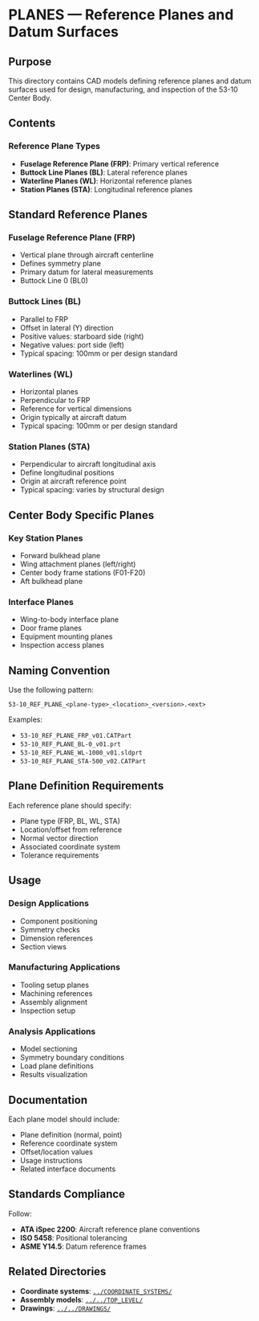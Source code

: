 # PLANES — Reference Planes and Datum Surfaces

## Purpose

This directory contains CAD models defining reference planes and datum surfaces used for design, manufacturing, and inspection of the 53-10 Center Body.

## Contents

### Reference Plane Types
- **Fuselage Reference Plane (FRP)**: Primary vertical reference
- **Buttock Line Planes (BL)**: Lateral reference planes
- **Waterline Planes (WL)**: Horizontal reference planes
- **Station Planes (STA)**: Longitudinal reference planes

## Standard Reference Planes

### Fuselage Reference Plane (FRP)
- Vertical plane through aircraft centerline
- Defines symmetry plane
- Primary datum for lateral measurements
- Buttock Line 0 (BL0)

### Buttock Lines (BL)
- Parallel to FRP
- Offset in lateral (Y) direction
- Positive values: starboard side (right)
- Negative values: port side (left)
- Typical spacing: 100mm or per design standard

### Waterlines (WL)
- Horizontal planes
- Perpendicular to FRP
- Reference for vertical dimensions
- Origin typically at aircraft datum
- Typical spacing: 100mm or per design standard

### Station Planes (STA)
- Perpendicular to aircraft longitudinal axis
- Define longitudinal positions
- Origin at aircraft reference point
- Typical spacing: varies by structural design

## Center Body Specific Planes

### Key Station Planes
- Forward bulkhead plane
- Wing attachment planes (left/right)
- Center body frame stations (F01-F20)
- Aft bulkhead plane

### Interface Planes
- Wing-to-body interface plane
- Door frame planes
- Equipment mounting planes
- Inspection access planes

## Naming Convention

Use the following pattern:
```
53-10_REF_PLANE_<plane-type>_<location>_<version>.<ext>
```

Examples:
- `53-10_REF_PLANE_FRP_v01.CATPart`
- `53-10_REF_PLANE_BL-0_v01.prt`
- `53-10_REF_PLANE_WL-1000_v01.sldprt`
- `53-10_REF_PLANE_STA-500_v02.CATPart`

## Plane Definition Requirements

Each reference plane should specify:
- Plane type (FRP, BL, WL, STA)
- Location/offset from reference
- Normal vector direction
- Associated coordinate system
- Tolerance requirements

## Usage

### Design Applications
- Component positioning
- Symmetry checks
- Dimension references
- Section views

### Manufacturing Applications
- Tooling setup planes
- Machining references
- Assembly alignment
- Inspection setup

### Analysis Applications
- Model sectioning
- Symmetry boundary conditions
- Load plane definitions
- Results visualization

## Documentation

Each plane model should include:
- Plane definition (normal, point)
- Reference coordinate system
- Offset/location values
- Usage instructions
- Related interface documents

## Standards Compliance

Follow:
- **ATA iSpec 2200**: Aircraft reference plane conventions
- **ISO 5458**: Positional tolerancing
- **ASME Y14.5**: Datum reference frames

## Related Directories

- **Coordinate systems**: [`../COORDINATE_SYSTEMS/`](../COORDINATE_SYSTEMS/)
- **Assembly models**: [`../../TOP_LEVEL/`](../../TOP_LEVEL/)
- **Drawings**: [`../../DRAWINGS/`](../../DRAWINGS/)
